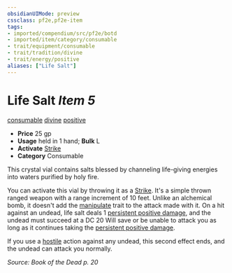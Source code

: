 ```yaml
---
obsidianUIMode: preview
cssclass: pf2e,pf2e-item
tags:
- imported/compendium/src/pf2e/botd
- imported/item/category/consumable
- trait/equipment/consumable
- trait/tradition/divine
- trait/energy/positive
aliases: ["Life Salt"]
---
```

# Life Salt *Item 5*  
[consumable](consumable.md)  [divine](divine.md)  [positive](positive.md)  

- **Price** 25 gp
- **Usage** held in 1 hand; **Bulk** L
- **Activate** [Strike](strike.md)
- **Category** Consumable

This crystal vial contains salts blessed by channeling life-giving energies into waters purified by holy fire.

You can activate this vial by throwing it as a [Strike](strike.md). It's a simple thrown ranged weapon with a range increment of 10 feet. Unlike an alchemical bomb, it doesn't add the [manipulate](manipulate.md) trait to the attack made with it. On a hit against an undead, life salt deals 1 [persistent positive damage](conditions.md#Persistent%20Damage), and the undead must succeed at a DC 20 Will save or be unable to attack you as long as it continues taking the [persistent positive damage](conditions.md#Persistent%20Damage).

If you use a [hostile](conditions.md#Hostile) action against any undead, this second effect ends, and the undead can attack you normally.

*Source: Book of the Dead p. 20*